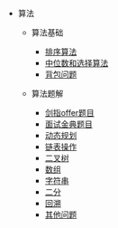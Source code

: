 

* 算法

  * 算法基础

    * [排序算法](./docs/notes/algorithm/算法基础/排序算法.md)
    * [中位数和选择算法](./docs/notes/algorithm/算法基础/选择算法和中位数.md)
    * [背包问题](./docs/notes/algorithm/forLet_new/backpack.md)

  * 算法题解
  
    * [剑指offer题目](./docs/notes/algorithm/forLet_new/剑指Offer.md)
    * [面试金典题目](./docs/notes/algorithm/forLet_new/面试金典.md)
    * [动态规划](./docs/notes/algorithm/forLet_new/动态规划.md)
    * [链表操作](./docs/notes/algorithm/forLet_new/链表.md)
    * [二叉树](./docs/notes/algorithm/forLet_new/二叉树.md)
    * [数组](./docs/notes/algorithm/forLet_new/数组.md)
    * [字符串](./docs/notes/algorithm/forLet_new/字符串.md)
    * [二分](./docs/notes/algorithm/forLet_new/二分.md)
    * [回溯](./docs/notes/algorithm/forLet_new/回溯.md)
    * [其他问题](./docs/notes/algorithm/forLet_new/others.md)
    


